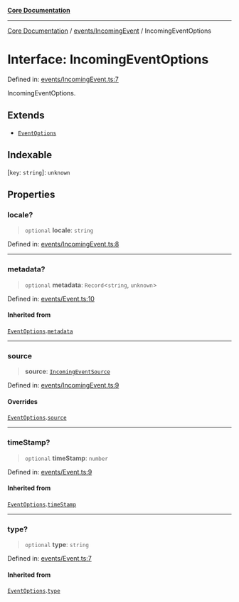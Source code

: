 [**Core Documentation**](../../../README.md)

***

[Core Documentation](../../../README.md) / [events/IncomingEvent](../README.md) / IncomingEventOptions

# Interface: IncomingEventOptions

Defined in: [events/IncomingEvent.ts:7](https://github.com/stonemjs/core/blob/65c9e07f9d264b07f6e4091fcc29046b5ca8ea45/src/events/IncomingEvent.ts#L7)

IncomingEventOptions.

## Extends

- [`EventOptions`](../../Event/interfaces/EventOptions.md)

## Indexable

\[`key`: `string`\]: `unknown`

## Properties

### locale?

> `optional` **locale**: `string`

Defined in: [events/IncomingEvent.ts:8](https://github.com/stonemjs/core/blob/65c9e07f9d264b07f6e4091fcc29046b5ca8ea45/src/events/IncomingEvent.ts#L8)

***

### metadata?

> `optional` **metadata**: `Record`\<`string`, `unknown`\>

Defined in: [events/Event.ts:10](https://github.com/stonemjs/core/blob/65c9e07f9d264b07f6e4091fcc29046b5ca8ea45/src/events/Event.ts#L10)

#### Inherited from

[`EventOptions`](../../Event/interfaces/EventOptions.md).[`metadata`](../../Event/interfaces/EventOptions.md#metadata)

***

### source

> **source**: [`IncomingEventSource`](../../../declarations/interfaces/IncomingEventSource.md)

Defined in: [events/IncomingEvent.ts:9](https://github.com/stonemjs/core/blob/65c9e07f9d264b07f6e4091fcc29046b5ca8ea45/src/events/IncomingEvent.ts#L9)

#### Overrides

[`EventOptions`](../../Event/interfaces/EventOptions.md).[`source`](../../Event/interfaces/EventOptions.md#source)

***

### timeStamp?

> `optional` **timeStamp**: `number`

Defined in: [events/Event.ts:9](https://github.com/stonemjs/core/blob/65c9e07f9d264b07f6e4091fcc29046b5ca8ea45/src/events/Event.ts#L9)

#### Inherited from

[`EventOptions`](../../Event/interfaces/EventOptions.md).[`timeStamp`](../../Event/interfaces/EventOptions.md#timestamp)

***

### type?

> `optional` **type**: `string`

Defined in: [events/Event.ts:7](https://github.com/stonemjs/core/blob/65c9e07f9d264b07f6e4091fcc29046b5ca8ea45/src/events/Event.ts#L7)

#### Inherited from

[`EventOptions`](../../Event/interfaces/EventOptions.md).[`type`](../../Event/interfaces/EventOptions.md#type)
